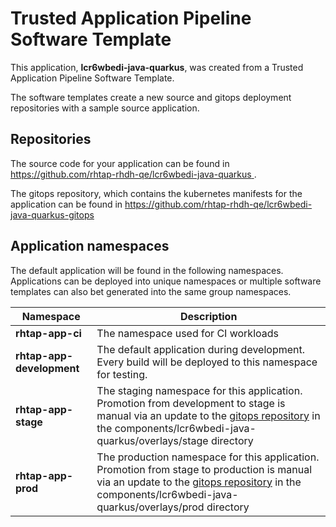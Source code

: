 # Trusted Application Pipeline Software Template

This application, **lcr6wbedi-java-quarkus**, was created from a Trusted Application Pipeline Software Template.

The software templates create a new source and gitops deployment repositories with a sample source application. 

## Repositories

The source code for your application can be found in [https://github.com/rhtap-rhdh-qe/lcr6wbedi-java-quarkus ](https://github.com/rhtap-rhdh-qe/lcr6wbedi-java-quarkus ).
 
The gitops repository, which contains the kubernetes manifests for the application can be found in 
[https://github.com/rhtap-rhdh-qe/lcr6wbedi-java-quarkus-gitops ](https://github.com/rhtap-rhdh-qe/lcr6wbedi-java-quarkus-gitops ) 

## Application namespaces 

The default application will be found in the following namespaces. Applications can be deployed into unique namespaces or multiple software templates can also bet generated into the same group namespaces.  

|  Namespace   |  Description   |  
| -------- | -------- |
| **rhtap-app-ci** | The namespace used for CI workloads |
| **rhtap-app-development** | The default application during development. Every build will be deployed to this namespace for testing. |
| **rhtap-app-stage** | The staging namespace for this application. Promotion from development to stage is manual via an update to the [gitops repository](https://github.com/rhtap-rhdh-qe/lcr6wbedi-java-quarkus-gitops ) in the components/lcr6wbedi-java-quarkus/overlays/stage directory |
| **rhtap-app-prod** | The production namespace for this application. Promotion from stage to production is manual via an update to the [gitops repository](https://github.com/rhtap-rhdh-qe/lcr6wbedi-java-quarkus-gitops ) in the components/lcr6wbedi-java-quarkus/overlays/prod directory |
